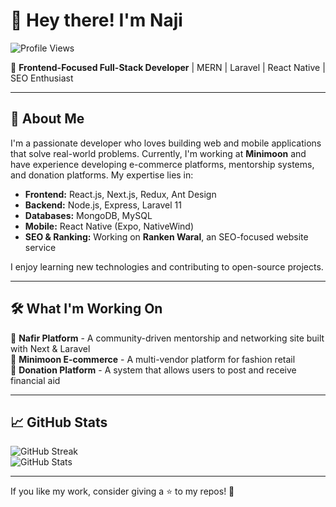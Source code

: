 # 👋 Hey there! I'm Naji

![Profile Views](https://komarev.com/ghpvc/?username=yourusername&color=blue)  

🚀 **Frontend-Focused Full-Stack Developer** | MERN | Laravel | React Native | SEO Enthusiast

---

## 🌟 About Me

I'm a passionate developer who loves building web and mobile applications that solve real-world problems. Currently, I'm working at **Minimoon** and have experience developing e-commerce platforms, mentorship systems, and donation platforms. My expertise lies in:

- **Frontend:** React.js, Next.js, Redux, Ant Design
- **Backend:** Node.js, Express, Laravel 11
- **Databases:** MongoDB, MySQL
- **Mobile:** React Native (Expo, NativeWind)
- **SEO & Ranking:** Working on **Ranken Waral**, an SEO-focused website service

I enjoy learning new technologies and contributing to open-source projects. 

---

## 🛠️ What I'm Working On

🔹 **Nafir Platform** - A community-driven mentorship and networking site built with Next & Laravel  
🔹 **Minimoon E-commerce** - A multi-vendor platform for fashion retail  
🔹 **Donation Platform** - A system that allows users to post and receive financial aid  

---

## 📈 GitHub Stats

![GitHub Streak](https://github-readme-streak-stats.herokuapp.com/?user=yourusername&theme=dark)  
![GitHub Stats](https://github-readme-stats.vercel.app/api?username=yourusername&show_icons=true&theme=radical)

---



If you like my work, consider giving a ⭐ to my repos! 🚀
